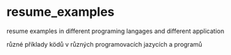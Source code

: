 # resume_examples
resume examples in different programing langages and different application

různé příklady ködů v různých programovacích jazycích a programů
